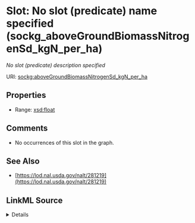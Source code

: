 

# Slot: No slot (predicate) name specified (sockg_aboveGroundBiomassNitrogenSd_kgN_per_ha)


_No slot (predicate) description specified_







URI: [sockg:aboveGroundBiomassNitrogenSd_kgN_per_ha](https://idir.uta.edu/sockg-ontology/docs/aboveGroundBiomassNitrogenSd_kgN_per_ha)



<!-- no inheritance hierarchy -->








## Properties

* Range: [xsd:float](http://www.w3.org/2001/XMLSchema#float)





## Comments

* No occurrences of this slot in the graph.

## See Also

* [https://lod.nal.usda.gov/nalt/281219](https://lod.nal.usda.gov/nalt/281219)



## LinkML Source

<details>

```yaml
name: sockg_aboveGroundBiomassNitrogenSd_kgN_per_ha
description: No slot (predicate) description specified
title: No slot (predicate) name specified
comments:
- No occurrences of this slot in the graph.
from_schema: soc-kg
see_also:
- https://lod.nal.usda.gov/nalt/281219
rank: 1000
domain: sockg_Grazing
slot_uri: sockg:aboveGroundBiomassNitrogenSd_kgN_per_ha
alias: sockg_aboveGroundBiomassNitrogenSd_kgN_per_ha
range: float

```
</details>